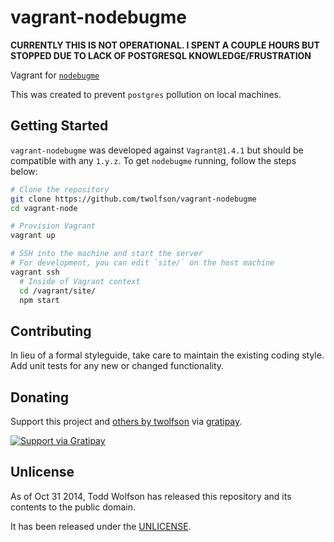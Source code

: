 # vagrant-nodebugme

**CURRENTLY THIS IS NOT OPERATIONAL. I SPENT A COUPLE HOURS BUT STOPPED DUE TO LACK OF POSTGRESQL KNOWLEDGE/FRUSTRATION**

Vagrant for [`nodebugme`][]

This was created to prevent `postgres` pollution on local machines.

[`nodebugme`]: https://github.com/nodebugme/site

## Getting Started
`vagrant-nodebugme` was developed against `Vagrant@1.4.1` but should be compatible with any `1.y.z`. To get `nodebugme` running, follow the steps below:

```bash
# Clone the repository
git clone https://github.com/twolfson/vagrant-nodebugme
cd vagrant-node

# Provision Vagrant
vagrant up

# SSH into the machine and start the server
# For development, you can edit `site/` on the host machine
vagrant ssh
  # Inside of Vagrant context
  cd /vagrant/site/
  npm start
```

## Contributing
In lieu of a formal styleguide, take care to maintain the existing coding style. Add unit tests for any new or changed functionality.

## Donating
Support this project and [others by twolfson][gratipay] via [gratipay][].

[![Support via Gratipay][gratipay-badge]][gratipay]

[gratipay-badge]: https://cdn.rawgit.com/gratipay/gratipay-badge/2.x.x/dist/gratipay.png
[gratipay]: https://www.gratipay.com/twolfson/

## Unlicense
As of Oct 31 2014, Todd Wolfson has released this repository and its contents to the public domain.

It has been released under the [UNLICENSE][].

[UNLICENSE]: UNLICENSE
